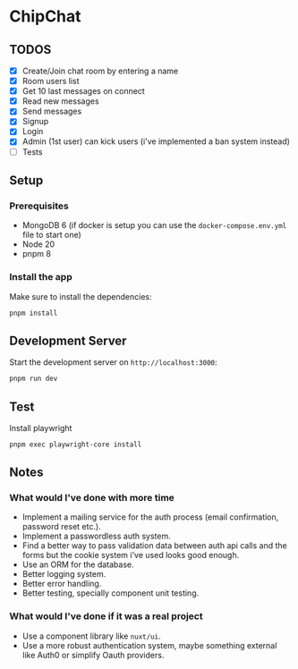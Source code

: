 # ChipChat

## TODOS
- [x] Create/Join chat room by entering a name
- [x] Room users list
- [x] Get 10 last messages on connect
- [x] Read new messages
- [x] Send messages
- [x] Signup
- [x] Login
- [x] Admin (1st user) can kick users (i've implemented a ban system instead)
- [ ] Tests

## Setup

### Prerequisites
- MongoDB 6 (if docker is setup you can use the `docker-compose.env.yml` file to start one)
- Node 20
- pnpm 8

### Install the app
Make sure to install the dependencies:

```bash
pnpm install
```

## Development Server

Start the development server on `http://localhost:3000`:

```bash
pnpm run dev
```

## Test

Install playwright

```bash
pnpm exec playwright-core install
```

## Notes

### What would I've done with more time
- Implement a mailing service for the auth process (email confirmation, password reset etc.).
- Implement a passwordless auth system.
- Find a better way to pass validation data between auth api calls and the forms but the cookie system i've used looks good enough.
- Use an ORM for the database.
- Better logging system.
- Better error handling.
- Better testing, specially component unit testing.

### What would I've done if it was a real project
- Use a component library like `nuxt/ui`.
- Use a more robust authentication system, maybe something external like Auth0 or simplify Oauth providers.
